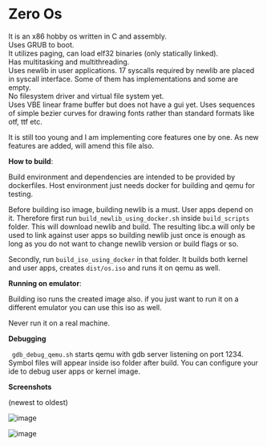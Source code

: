 # Zero Os

It is an x86 hobby os written in C and assembly.   
Uses GRUB to boot.  
It utilizes paging, can load elf32 binaries (only statically linked).   
Has multitasking and multithreading.   
Uses newlib in user applications. 
17 syscalls required by newlib are placed in syscall interface. 
Some of them has implementations and some are empty.  
No filesystem driver and virtual file system yet.  
Uses VBE linear frame buffer but does not have a gui yet. Uses sequences of simple bezier curves for drawing fonts rather than standard formats like otf, ttf etc.

It is still too young and I am implementing core features one by one. 
As new features are added, will amend this file also.

**How to build**:

Build environment and dependencies are intended to be provided by dockerfiles. 
Host environment just needs docker for building and qemu for testing.

Before building iso image, building newlib is a must. User apps depend on it.
Therefore first run `build_newlib_using_docker.sh` inside `build_scripts` folder.
This will download newlib and build. 
The resulting libc.a will only be used to link against user apps so building newlib just once is enough as long as you do not want to change newlib version or build flags or so.

Secondly, run `build_iso_using_docker` in that folder. It builds both kernel and user apps, creates `dist/os.iso` and runs it on qemu as well.

**Running on emulator**:
 
 Building iso runs the created image also.
 if you just want to run it on a different emulator you can use this iso as well.
 
 Never run it on a real machine.
 
 **Debugging**
 
` gdb_debug_qemu.sh` starts qemu with gdb server listening on port 1234. 
 Symbol files will appear inside iso folder after build. You can configure your ide to debug user apps or kernel image.
 
 **Screenshots**
 
 (newest to oldest)
 
 ![image](https://user-images.githubusercontent.com/21360651/59981304-f0c7aa80-9609-11e9-88d9-30ec048bcee5.png)

 
 ![image](https://user-images.githubusercontent.com/21360651/59148391-25841100-8a11-11e9-98bb-dfdefec6eca3.png)

 
 